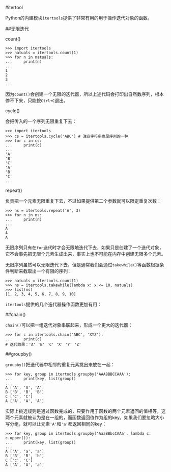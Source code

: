 #itertool

Python的内建模块`itertools`提供了非常有用的用于操作迭代对象的函数。

##无限迭代

count()

```
>>> import itertools
>>> natuals = itertools.count(1)
>>> for n in natuals:
...     print(n)
...
1
2
3
...
```

因为`count()`会创建一个无限的迭代器，所以上述代码会打印出自然数序列，根本停不下来，只能按`Ctrl+C`退出。

cycle()

会把传入的一个序列无限重复下去：

```
>>> import itertools
>>> cs = itertools.cycle('ABC') # 注意字符串也是序列的一种
>>> for c in cs:
...     print(c)
...
'A'
'B'
'C'
'A'
'B'
'C'
...
```

repeat()

负责把一个元素无限重复下去，不过如果提供第二个参数就可以限定重复次数：

```
>>> ns = itertools.repeat('A', 3)
>>> for n in ns:
...     print(n)
...
A
A
A
```

无限序列只有在`for`迭代时才会无限地迭代下去，如果只是创建了一个迭代对象，它不会事先把无限个元素生成出来，事实上也不可能在内存中创建无限多个元素。

无限序列虽然可以无限迭代下去，但是通常我们会通过`takewhile()`等函数根据条件判断来截取出一个有限的序列：

```
>>> natuals = itertools.count(1)
>>> ns = itertools.takewhile(lambda x: x <= 10, natuals)
>>> list(ns)
[1, 2, 3, 4, 5, 6, 7, 8, 9, 10]
```

`itertools`提供的几个迭代器操作函数更加有用：

##chain()

`chain()`可以把一组迭代对象串联起来，形成一个更大的迭代器：

```
>>> for c in itertools.chain('ABC', 'XYZ'):
...     print(c)
# 迭代效果：'A' 'B' 'C' 'X' 'Y' 'Z'
```

##groupby()

`groupby()`把迭代器中相邻的重复元素挑出来放在一起：

```
>>> for key, group in itertools.groupby('AAABBBCCAAA'):
...     print(key, list(group))
...
A ['A', 'A', 'A']
B ['B', 'B', 'B']
C ['C', 'C']
A ['A', 'A', 'A']
```

实际上挑选规则是通过函数完成的，只要作用于函数的两个元素返回的值相等，这两个元素就被认为是在一组的，而函数返回值作为组的key。如果我们要忽略大小写分组，就可以让元素`'A'`和`'a'`都返回相同的key：

```
>>> for key, group in itertools.groupby('AaaBBbcCAAa', lambda c: c.upper()):
...     print(key, list(group))
...
A ['A', 'a', 'a']
B ['B', 'B', 'b']
C ['c', 'C']
A ['A', 'A', 'a']
```